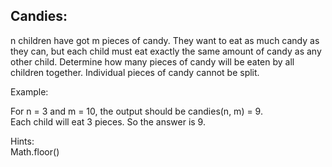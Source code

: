 ## Candies:  
  
n children have got m pieces of candy. They want to eat as much candy as they can, but each child must eat exactly the same amount of candy as any other child. Determine how many pieces of candy will be eaten by all children together. Individual pieces of candy cannot be split.   
  
Example:  
  
For n = 3 and m = 10, the output should be candies(n, m) = 9.  
Each child will eat 3 pieces. So the answer is 9.  
  
Hints:  
Math.floor()
